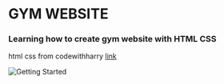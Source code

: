 # GYM WEBSITE
### Learning how to create gym website with HTML CSS


html css from codewithharry [link](https://youtu.be/Sj5NX_br5WY)

![Getting Started](Screenshot%202022-07-02%20122603.png)

